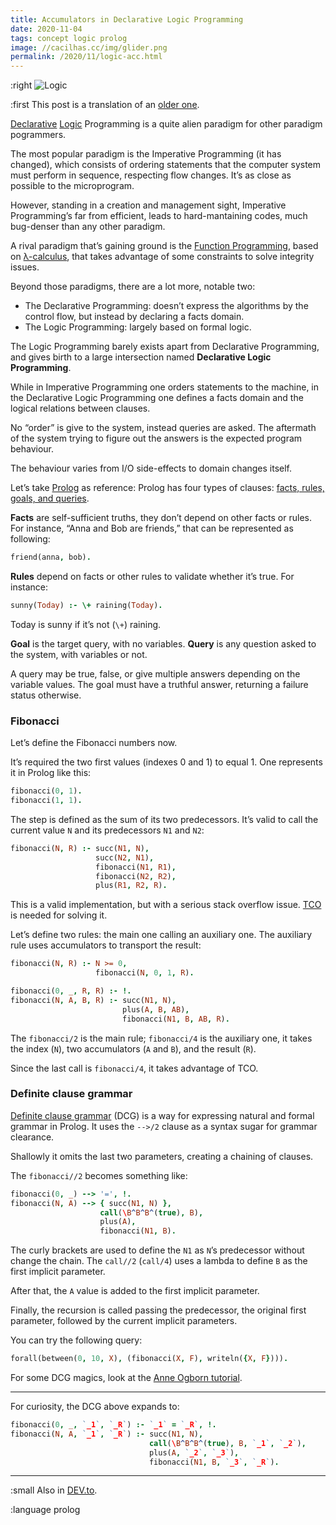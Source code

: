 ```yaml
---
title: Accumulators in Declarative Logic Programming
date: 2020-11-04
tags: concept logic prolog
image: //cacilhas.cc/img/glider.png
permalink: /2020/11/logic-acc.html
---
```

[image]: {{{image}}}
[Anne Ogborn tutorial]: http://www.pathwayslms.com/swipltuts/dcg/
[Definite clause grammar]: https://www.swi-prolog.org/pldoc/man?section=DCG
[Declarative]: https://en.wikipedia.org/wiki/Declarative_programming
[DEV.to]: https://dev.to/cacilhas/accumulators-in-declarative-logic-programming-5cl7
[facts, rules, goals, and queries]: http://www.ablmcc.edu.hk/~scy/prolog/pro02.htm
[Function Programming]: https://en.wikipedia.org/wiki/Functional_programming
[λ-calculus]: https://en.wikipedia.org/wiki/Lambda_calculus
[Logic]: https://en.wikipedia.org/wiki/Logic_programming
[older one]: /2017/11/acumuladores.html
[Prolog]: https://www.swi-prolog.org/
[TCO]: http://wiki.c2.com/?TailCallOptimization

:right ![Logic][image]

:first This post is a translation of an [older one][].

[Declarative][] [Logic][] Programming is a quite alien paradigm for other
paradigm pogrammers.

The most popular paradigm is the Imperative Programming (it has changed), which
consists of ordering statements that the computer system must perform in
sequence, respecting flow changes. It’s as close as possible to the
microprogram.

However, standing in a creation and management sight, Imperative Programming’s
far from efficient, leads to hard-mantaining codes, much bug-denser than any
other paradigm.

A rival paradigm that’s gaining ground is the
[Function Programming][], based on [λ-calculus][], that takes advantage of some
constraints to solve integrity issues.

Beyond those paradigms, there are a lot more, notable two:

- The Declarative Programming: doesn’t express the algorithms by the control
  flow, but instead by declaring a facts domain.
- The Logic Programming: largely based on formal logic.

The Logic Programming barely exists apart from Declarative Programming, and
gives birth to a large intersection named **Declarative Logic Programming**.

While in Imperative Programming one orders statements to the machine, in the
Declarative Logic Programming one defines a facts domain and the logical
relations between clauses.

No “order” is give to the system, instead queries are asked. The aftermath of
the system trying to figure out the answers is the expected program behaviour.

The behaviour varies from I/O side-effects to domain changes itself.

Let’s take [Prolog][] as reference: Prolog has four types of clauses:
[facts, rules, goals, and queries][].

**Facts** are self-sufficient truths, they don’t depend on other facts or rules.
For instance, “Anna and Bob are friends,” that can be represented as following:

```prolog
friend(anna, bob).
```

**Rules** depend on facts or other rules to validate whether it’s true. For
instance:

```prolog
sunny(Today) :- \+ raining(Today).
```

Today is sunny if it’s not (`\+`) raining.

**Goal** is the target query, with no variables. **Query** is any question asked
to the system, with variables or not.

A query may be true, false, or give multiple answers depending on the variable
values. The goal must have a truthful answer, returning a failure status
otherwise.

### Fibonacci

Let’s define the Fibonacci numbers now.

It’s required the two first values (indexes 0 and 1) to equal 1. One represents
it in Prolog like this:

```prolog
fibonacci(0, 1).
fibonacci(1, 1).
```

The step is defined as the sum of its two predecessors. It’s valid to call the
current value `N` and its predecessors `N1` and `N2`:

```prolog
fibonacci(N, R) :- succ(N1, N),
                   succ(N2, N1),
                   fibonacci(N1, R1),
                   fibonacci(N2, R2),
                   plus(R1, R2, R).
```

This is a valid implementation, but with a serious stack overflow issue.
[TCO][] is needed for solving it.

Let’s define two rules: the main one calling an auxiliary one. The auxiliary
rule uses accumulators to transport the result:

```prolog
fibonacci(N, R) :- N >= 0,
                   fibonacci(N, 0, 1, R).

fibonacci(0, _, R, R) :- !.
fibonacci(N, A, B, R) :- succ(N1, N),
                         plus(A, B, AB),
                         fibonacci(N1, B, AB, R).
```

The `fibonacci/2` is the main rule; `fibonacci/4` is the auxiliary one, it takes
the index (`N`), two accumulators (`A` and `B`), and the result (`R`).

Since the last call is `fibonacci/4`, it takes advantage of TCO.

### Definite clause grammar

[Definite clause grammar][] (DCG) is a way for expressing natural and formal
grammar in Prolog. It uses the `-->/2` clause as a syntax sugar for grammar
clearance.

Shallowly it omits the last two parameters, creating a chaining of clauses.

The `fibonacci//2` becomes something like:

```prolog
fibonacci(0, _) --> '=', !.
fibonacci(N, A) --> { succ(N1, N) },
                    call(\B^B^B^(true), B),
                    plus(A),
                    fibonacci(N1, B).
```

The curly brackets are used to define the `N1` as `N`’s predecessor without
change the chain. The `call//2` (`call/4`) uses a lambda to define `B` as the
first implicit parameter.

After that, the `A` value is added to the first implicit parameter.

Finally, the recursion is called passing the predecessor, the original first
parameter, followed by the current implicit parameters.

You can try the following query:

```prolog
forall(between(0, 10, X), (fibonacci(X, F), writeln({X, F}))).
```

For some DCG magics, look at the [Anne Ogborn tutorial][].

-----

For curiosity, the DCG above expands to:

```prolog
fibonacci(0, _, `_1`, `_R`) :- `_1` = `_R`, !.
fibonacci(N, A, `_1`, `_R`) :- succ(N1, N),
                               call(\B^B^B^(true), B, `_1`, `_2`),
                               plus(A, `_2`, `_3`),
                               fibonacci(N1, B, `_3`, `_R`).
```

-----

:small Also in [DEV.to][].

:language prolog
